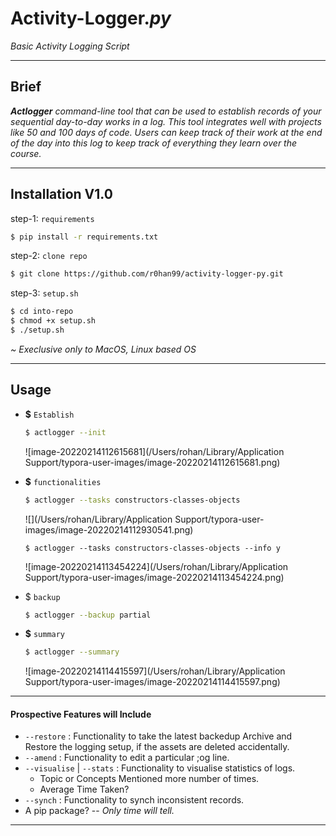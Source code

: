 # Activity-Logger.***py***

*Basic Activity Logging Script*

---

## Brief

_**Actlogger** command-line tool that can be used to establish records of your sequential day-to-day works in a log. This tool integrates well with projects like 50 and 100 days of code. Users can keep track of their work at the end of the day into this log to keep track of everything they learn over the course._

---

## Installation V1.0

step-1: ``requirements``

```bash
$ pip install -r requirements.txt
```

step-2: ``clone repo``

```bash
$ git clone https://github.com/r0han99/activity-logger-py.git
```

step-3: ``setup.sh``

```bash
$ cd into-repo
$ chmod +x setup.sh
$ ./setup.sh
```

*~ Execlusive only to MacOS, Linux based OS*

---

## Usage

- **$** ``Establish``

  ```bash
  $ actlogger --init
  ```

  ![image-20220214112615681](/Users/rohan/Library/Application Support/typora-user-images/image-20220214112615681.png)

* **$** ``functionalities``

  ```bash
  $ actlogger --tasks constructors-classes-objects
  ```

  ![](/Users/rohan/Library/Application Support/typora-user-images/image-20220214112930541.png)

   ```
  $ actlogger --tasks constructors-classes-objects --info y
   ```

  ![image-20220214113454224](/Users/rohan/Library/Application Support/typora-user-images/image-20220214113454224.png)

* $ ``backup``

  ```bash
  $ actlogger --backup partial 
  ```

* **$** ``summary``

  ```bash
  $ actlogger --summary
  ```

  ![image-20220214114415597](/Users/rohan/Library/Application Support/typora-user-images/image-20220214114415597.png)

---

#### Prospective Features will Include

* ``--restore`` : Functionality to take the latest backedup Archive and Restore the logging setup, if the assets are deleted accidentally.
* ``--amend`` : Functionality to edit a particular ;og line.
* ``--visualise`` | ``--stats`` : Functionality to visualise statistics of logs. 
  * Topic or Concepts Mentioned more number of times.
  * Average Time Taken?
* ``--synch`` : Functionality to synch inconsistent records.
* A pip package? -- *Only time will tell.*

---

